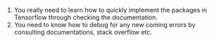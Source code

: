 1. You really need to learn how to quickly implement the packages in Tensorflow through checking the documentation. 
2. You need to know how to debug for any new coming errors by consulting documentations, stack overflow etc.